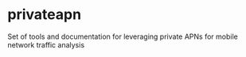 # privateapn
Set of tools and documentation for leveraging private APNs for mobile network traffic analysis
